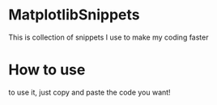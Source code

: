 # MatplotlibSnippets
This is collection of snippets I use to make my coding faster


# How to use
to use it, just copy and paste the code you want!
